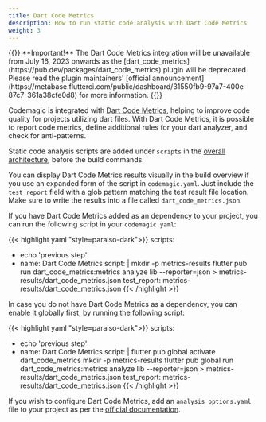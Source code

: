 ```yaml
---
title: Dart Code Metrics
description: How to run static code analysis with Dart Code Metrics
weight: 3
---
```

</p>
{{<notebox>}}
**Important!** The Dart Code Metrics integration will be unavailable from July 16, 2023 onwards as the [dart_code_metrics](https://pub.dev/packages/dart_code_metrics) plugin will be deprecated. Please read the plugin maintainers' [official announcement](https://metabase.flutterci.com/public/dashboard/31550fb9-97a7-400e-87c7-361a38cfe0d8) for more information.
{{</notebox>}}

Codemagic is integrated with [Dart Code Metrics](https://pub.dev/packages/dart_code_metrics), helping to improve code quality for projects utilizing dart files. With Dart Code Metrics, it is possible to report code metrics, define additional rules for your dart analyzer, and check for anti-patterns.

Static code analysis scripts are added under `scripts` in the [overall architecture](../getting-started/yaml#template), before the build commands.

You can display Dart Code Metrics results visually in the build overview if you use an expanded form of the script in `codemagic.yaml`. Just include the `test_report` field with a glob pattern matching the test result file location. Make sure to write the results into a file called `dart_code_metrics.json`.

If you have Dart Code Metrics added as an dependency to your project, you can run the following script in your `codemagic.yaml`:

{{< highlight yaml "style=paraiso-dark">}}
scripts:
  - echo 'previous step'
  - name: Dart Code Metrics
    script: | 
      mkdir -p metrics-results
      flutter pub run dart_code_metrics:metrics analyze lib --reporter=json > metrics-results/dart_code_metrics.json
    test_report: metrics-results/dart_code_metrics.json
{{< /highlight >}}


In case you do not have Dart Code Metrics as a dependency, you can enable it globally first, by running the following script:

{{< highlight yaml "style=paraiso-dark">}}
scripts:
  - echo 'previous step'
  - name: Dart Code Metrics
    script: | 
      flutter pub global activate dart_code_metrics
      mkdir -p metrics-results
      flutter pub global run dart_code_metrics:metrics analyze lib --reporter=json > metrics-results/dart_code_metrics.json
    test_report: metrics-results/dart_code_metrics.json
{{< /highlight >}}

If you wish to configure Dart Code Metrics, add an `analysis_options.yaml` file to your project as per the [official documentation](https://dartcodemetrics.dev/docs/getting-started/configuration).
